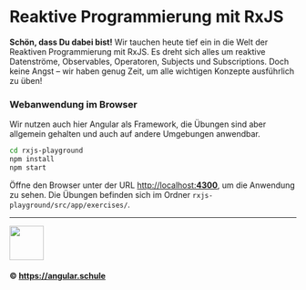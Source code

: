 # Reaktive Programmierung mit RxJS

**Schön, dass Du dabei bist!** Wir tauchen heute tief ein in die Welt der Reaktiven Programmierung mit RxJS. Es dreht sich alles um reaktive Datenströme, Observables, Operatoren, Subjects und Subscriptions. Doch keine Angst – wir haben genug Zeit, um alle wichtigen Konzepte ausführlich zu üben!

### Webanwendung im Browser

Wir nutzen auch hier Angular als Framework, die Übungen sind aber allgemein gehalten und auch auf andere Umgebungen anwendbar.

```bash
cd rxjs-playground
npm install
npm start
```

Öffne den Browser unter der URL [http://localhost:**4300**](http://localhost:4300), um die Anwendung zu sehen.
Die Übungen befinden sich im Ordner `rxjs-playground/src/app/exercises/`.

<hr>

<img src="https://assets.angular.schule/logo-angular-schule.png" height="60">

#### &copy; https://angular.schule
